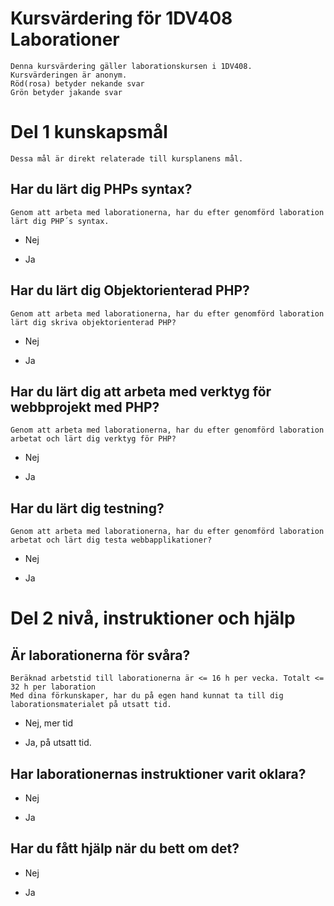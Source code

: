 # Kursvärdering för 1DV408 Laborationer
	Denna kursvärdering gäller laborationskursen i 1DV408. 
	Kursvärderingen är anonym. 
	Röd(rosa) betyder nekande svar
	Grön betyder jakande svar

# Del 1 kunskapsmål 
	Dessa mål är direkt relaterade till kursplanens mål.

## Har du lärt dig PHPs syntax?
	Genom att arbeta med laborationerna, har du efter genomförd laboration lärt dig PHP´s syntax.
 - Nej
 + Ja
 
## Har du lärt dig Objektorienterad PHP?
	Genom att arbeta med laborationerna, har du efter genomförd laboration lärt dig skriva objektorienterad PHP?
 - Nej
 + Ja

## Har du lärt dig att arbeta med verktyg för webbprojekt med PHP?
	Genom att arbeta med laborationerna, har du efter genomförd laboration arbetat och lärt dig verktyg för PHP?
 - Nej
 + Ja

## Har du lärt dig testning?
	Genom att arbeta med laborationerna, har du efter genomförd laboration arbetat och lärt dig testa webbapplikationer?
 - Nej
 + Ja
 
# Del 2 nivå, instruktioner och hjälp

## Är laborationerna för svåra?
	Beräknad arbetstid till laborationerna är <= 16 h per vecka. Totalt <= 32 h per laboration
	Med dina förkunskaper, har du på egen hand kunnat ta till dig laborationsmaterialet på utsatt tid. 
 - Nej, mer tid
 + Ja, på utsatt tid.

## Har laborationernas instruktioner varit oklara?
 - Nej
 + Ja
 
## Har du fått hjälp när du bett om det?
 - Nej
 + Ja
